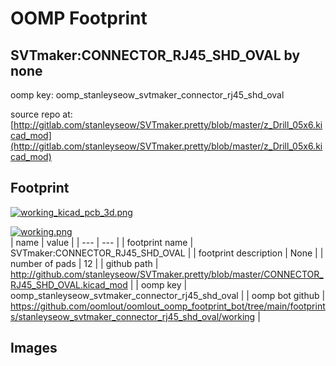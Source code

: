 # OOMP Footprint  
## SVTmaker:CONNECTOR_RJ45_SHD_OVAL  by none  
  
oomp key: oomp_stanleyseow_svtmaker_connector_rj45_shd_oval  
  
source repo at: [http://gitlab.com/stanleyseow/SVTmaker.pretty/blob/master/z_Drill_05x6.kicad_mod](http://gitlab.com/stanleyseow/SVTmaker.pretty/blob/master/z_Drill_05x6.kicad_mod)  
## Footprint  
  
[![working_kicad_pcb_3d.png](working_kicad_pcb_3d_600.png)](working_kicad_pcb_3d.png)  
  
[![working.png](working_600.png)](working.png)  
| name | value | 
| --- | --- | 
| footprint name | SVTmaker:CONNECTOR_RJ45_SHD_OVAL | 
| footprint description | None | 
| number of pads | 12 | 
| github path | http://github.com/stanleyseow/SVTmaker.pretty/blob/master/CONNECTOR_RJ45_SHD_OVAL.kicad_mod | 
| oomp key | oomp_stanleyseow_svtmaker_connector_rj45_shd_oval | 
| oomp bot github | https://github.com/oomlout/oomlout_oomp_footprint_bot/tree/main/footprints/stanleyseow_svtmaker_connector_rj45_shd_oval/working | 
## Images  
